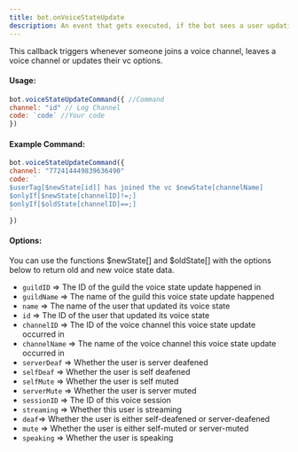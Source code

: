```yaml
---
title: bot.onVoiceStateUpdate
description: An event that gets executed, if the bot sees a user updating their voice status. To let the bot listen to the event, add one bot.onVoiceStateUpdate() callback inside your mainfile.
---
```


This callback triggers whenever someone joins a voice channel, leaves a voice channel or updates their vc options. 

#### Usage:

```javascript
bot.voiceStateUpdateCommand({ //Command
channel: "id" // Log Channel
code: `code` //Your code
})
```

#### Example Command:

```javascript
bot.voiceStateUpdateCommand({ 
channel: "772414449839636490" 
code: `
$userTag[$newState[id]] has joined the vc $newState[channelName]
$onlyIf[$newState[channelID]!=;]
$onlyIf[$oldState[channelID]==;]
` 
})
```

#### Options:

You can use the functions $newState\[\] and $oldState\[\] with the options below to return old and new voice state data.

* `guildID` =&gt; The ID of the guild the voice state update happened in 
* `guildName` =&gt; The name of the guild this voice state update happened
* `name` =&gt; The name of the user that updated its voice state 
* `id` =&gt; The ID of the user that updated its voice state
* `channelID` =&gt; The ID of the voice channel this voice state update occurred in
* `channelName` =&gt; The name of the voice channel this voice state update occurred in
* `serverDeaf` =&gt; Whether the user is server deafened
* `selfDeaf` =&gt; Whether the user is self deafened
* `selfMute` =&gt; Whether the user is self muted
* `serverMute` =&gt; Whether the user is server muted
* `sessionID` =&gt; The ID of this voice session
* `streaming` =&gt; Whether this user is streaming
* `deaf`=&gt; Whether the user is either self-deafened or server-deafened
* `mute` =&gt; Whether the user is either self-muted or server-muted
* `speaking` =&gt; Whether the user is speaking

